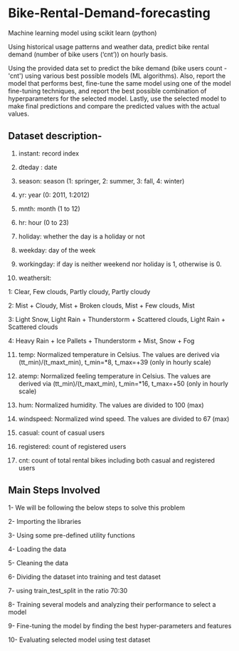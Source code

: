 # Bike-Rental-Demand-forecasting
Machine learning model using scikit learn (python)

Using historical usage patterns and weather data, predict bike rental demand (number of bike users (‘cnt’)) on hourly basis.

Using the provided data set to predict the bike demand (bike users count - 'cnt') using various best possible models (ML algorithms). Also, report the model that performs best, fine-tune the same model using one of the model fine-tuning techniques, and report the best possible combination of hyperparameters for the selected model. Lastly, use the selected model to make final predictions and compare the predicted values with the actual values.

## Dataset description-

1) instant: record index

2) dteday : date

3) season: season (1: springer, 2: summer, 3: fall, 4: winter)

4) yr: year (0: 2011, 1:2012)

5) mnth: month (1 to 12)

6) hr: hour (0 to 23)

7) holiday: whether the day is a holiday or not

8) weekday: day of the week

9) workingday: if day is neither weekend nor holiday is 1, otherwise is 0.

10) weathersit:

  1: Clear, Few clouds, Partly cloudy, Partly cloudy

  2: Mist + Cloudy, Mist + Broken clouds, Mist + Few clouds, Mist

  3: Light Snow, Light Rain + Thunderstorm + Scattered clouds, Light Rain + Scattered clouds

  4: Heavy Rain + Ice Pallets + Thunderstorm + Mist, Snow + Fog

11) temp: Normalized temperature in Celsius. The values are derived via (tt_min)/(t_maxt_min), t_min=*8, t_max=+39 (only in hourly scale)

12) atemp: Normalized feeling temperature in Celsius. The values are derived via (tt_min)/(t_maxt_min), t_min=*16, t_max=+50 (only in hourly scale)

13) hum: Normalized humidity. The values are divided to 100 (max)

14) windspeed: Normalized wind speed. The values are divided to 67 (max)

15) casual: count of casual users

16) registered: count of registered users

17) cnt: count of total rental bikes including both casual and registered users

## Main Steps Involved

1- We will be following the below steps to solve this problem

2- Importing the libraries

3- Using some pre-defined utility functions

4- Loading the data

5- Cleaning the data

6- Dividing the dataset into training and test dataset

7- using train_test_split in the ratio 70:30

8- Training several models and analyzing their performance to select a model

9- Fine-tuning the model by finding the best hyper-parameters and features

10- Evaluating selected model using test dataset


